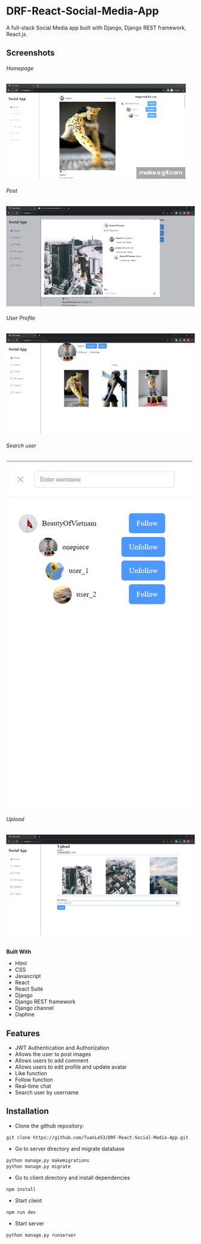 # DRF-React-Social-Media-App
A full-stack Social Media app built with Django, Django REST framework, React.js.

## Screenshots

###### Homepage
![Gif of walkthrough](https://github.com/TuanLe53/DRF-React-Social-Media-App/blob/main/Screenshots/gW6DEY.gif)

###### Post
![Image of post](https://github.com/TuanLe53/DRF-React-Social-Media-App/blob/main/Screenshots/Screenshot%20(69).png)

###### User Profile
![Image of user profile](https://github.com/TuanLe53/DRF-React-Social-Media-App/blob/main/Screenshots/Screenshot%20(70).png)

###### Search user
![Image of search function](https://github.com/TuanLe53/DRF-React-Social-Media-App/blob/main/Screenshots/Screenshot%202023-08-08%20151435.png)

###### Upload
![Image of upload page](https://github.com/TuanLe53/DRF-React-Social-Media-App/blob/main/Screenshots/Screenshot%20(68).png)

###### 

**Built With**

- Html
- CSS
- Javascript
- React
- React Suite
- Django
- Django REST framework
- Django channel
- Daphne

## Features
- JWT Authentication and Authorization
- Allows the user to post images
- Allows users to add comment
- Allows users to edit profile and update avatar
- Like function
- Follow function
- Real-time chat
- Search user by username


## Installation

- Clone the github repository:

```
git clone https://github.com/TuanLe53/DRF-React-Social-Media-App.git
```

- Go to server directory and migrate database

```
python manage.py makemigrations
python manage.py migrate
```

- Go to client directory and install dependencies

```
npm install
```

- Start client

```
npm run dev
```

- Start server

```
python manage.py runserver
```
